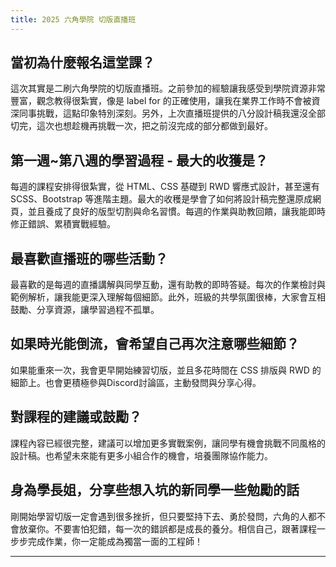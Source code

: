```yaml
---
title: 2025 六角學院 切版直播班
---
```


## 當初為什麼報名這堂課？

這次其實是二刷六角學院的切版直播班。之前參加的經驗讓我感受到學院資源非常豐富，觀念教得很紮實，像是 label for 的正確使用，讓我在業界工作時不會被資深同事挑戰，這點印象特別深刻。另外，上次直播班提供的八分設計稿我還沒全部切完，這次也想趁機再挑戰一次，把之前沒完成的部分都做到最好。

## 第一週~第八週的學習過程 - 最大的收獲是？

每週的課程安排得很紮實，從 HTML、CSS 基礎到 RWD 響應式設計，甚至還有 SCSS、Bootstrap 等進階主題。最大的收穫是學會了如何將設計稿完整還原成網頁，並且養成了良好的版型切割與命名習慣。每週的作業與助教回饋，讓我能即時修正錯誤、累積實戰經驗。

## 最喜歡直播班的哪些活動？

最喜歡的是每週的直播講解與同學互動，還有助教的即時答疑。每次的作業檢討與範例解析，讓我能更深入理解每個細節。此外，班級的共學氛圍很棒，大家會互相鼓勵、分享資源，讓學習過程不孤單。

## 如果時光能倒流，會希望自己再次注意哪些細節？

如果能重來一次，我會更早開始練習切版，並且多花時間在 CSS 排版與 RWD 的細節上。也會更積極參與Discord討論區，主動發問與分享心得。

## 對課程的建議或鼓勵？

課程內容已經很完整，建議可以增加更多實戰案例，讓同學有機會挑戰不同風格的設計稿。也希望未來能有更多小組合作的機會，培養團隊協作能力。

## 身為學長姐，分享些想入坑的新同學一些勉勵的話

剛開始學習切版一定會遇到很多挫折，但只要堅持下去、勇於發問，六角的人都不會放棄你。不要害怕犯錯，每一次的錯誤都是成長的養分。相信自己，跟著課程一步步完成作業，你一定能成為獨當一面的工程師！

---
